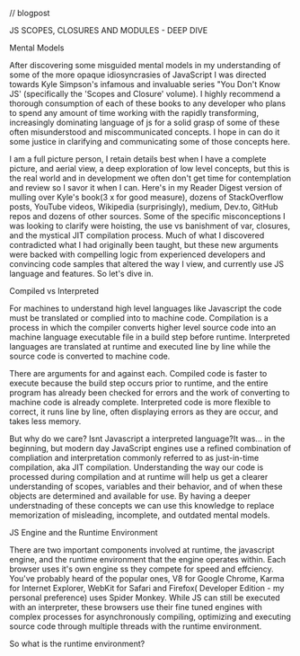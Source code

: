 // blogpost

JS SCOPES, CLOSURES AND MODULES - DEEP DIVE

Mental Models 

After discovering some misguided mental models in my understanding of some of the more opaque idiosyncrasies of JavaScript I was directed towards Kyle Simpson's infamous and invaluable series "You Don't Know JS' (specifically the 'Scopes and Closure' volume).  I highly recommend a thorough consumption of each of these books to any developer who plans to spend any amount of time working with the rapidly transforming, increasingly dominating language of js for a solid grasp of some of these often misunderstood and miscommunicated concepts. I hope in can do it some justice in clarifying and communicating some of those concepts here. 

I am a full picture person, I retain details best when I have a complete picture, and aerial view, a deep exploration of low level concepts, but this is the real world and in development we often don't get time for contemplation and review so I savor it when I can. Here's in my Reader Digest version of mulling over Kyle's book(3 x for good measure), dozens of StackOverflow posts, YouTube videos, Wikipedia (surprisingly), medium, Dev.to, GitHub repos and dozens of other sources. Some of the specific misconceptions I was looking to clarify were hoisting, the use vs banishment of var, closures, and the mystical JIT compilation process. Much of what I discovered contradicted what I had originally been taught, but these new arguments were backed with compelling logic from experienced developers and convincing code samples that altered the way I view, and currently use JS language and features. So let's dive in. 

Compiled vs Interpreted

For machines to understand high level languages like Javascript the code must be translated or complied into to machine code. Compilation is a process in which the compiler converts higher level source code into an machine language executable file in a build step before runtime. 
Interpreted languages are translated at runtime and executed line by line while the source code is converted to machine code.

There are arguments for and against each. Compiled code is faster to execute because the build step occurs prior to runtime, and the entire program has already been checked for errors and the work of converting to machine code is already complete. Interpreted code is more flexible to correct, it runs line by line, often displaying errors as they are occur, and takes less memory.

But why do we care? Isnt Javascript a interpreted language?It was... in the beginning, but modern day JavaScript engines use a refined combination of compliation and interpretation commonly referred to as just-in-time compilation, aka JIT compilation. Understanding the way our code is processed during compilation and at runtime will help us get a clearer understanding of scopes, variables and their behavior, and of when these objects are determined and available for use. By having a deeper understnading of these concepts we can use this knowledge to replace memorization of misleading, incomplete, and outdated mental models. 

JS Engine and the Runtime Environment

There are two important components involved at runtime, the javascript engine, and the runtime environment that the engine operates within. Each browser uses it's own engine ss they compete for speed and effciency. You've probably heard of the popular ones, V8 for Google Chrome, Karma for Internet Explorer, WebKit for Safari and Firefox( Developer Edition - my personal preference) uses Spider Monkey.  While JS can still be executed with an interpreter, these browsers use their fine tuned engines with complex processes for asynchronously compiling, optimizing and executing source code through multiple threads with the runtime environment.

So what is the runtime environment? 















